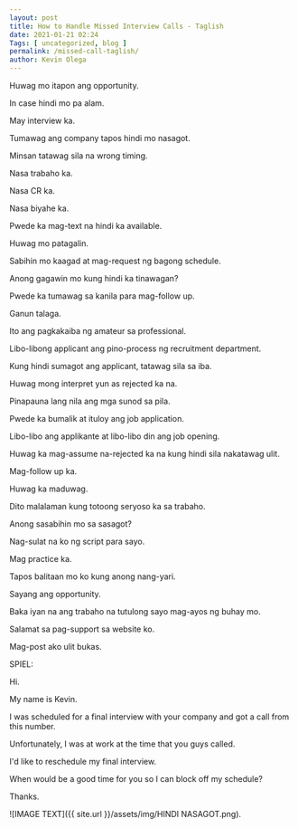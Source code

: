 ```yaml
--- 
layout: post 
title: How to Handle Missed Interview Calls - Taglish
date: 2021-01-21 02:24
Tags: [ uncategorized, blog ]
permalink: /missed-call-taglish/ 
author: Kevin Olega 
--- 
```

Huwag mo itapon ang opportunity.

In case hindi mo pa alam.

May interview ka.

Tumawag ang company tapos hindi mo nasagot.

Minsan tatawag sila na wrong timing.

Nasa trabaho ka.

Nasa CR ka.

Nasa biyahe ka.

Pwede ka mag-text na hindi ka available.

Huwag mo patagalin.

Sabihin mo kaagad at mag-request ng bagong schedule.

Anong gagawin mo kung hindi ka tinawagan?

Pwede ka tumawag sa kanila para mag-follow up.

Ganun talaga.

Ito ang pagkakaiba ng amateur sa professional.

Libo-libong applicant ang pino-process ng recruitment department.

Kung hindi sumagot ang applicant, tatawag sila sa iba.

Huwag mong interpret yun as rejected ka na.

Pinapauna lang nila ang mga sunod sa pila.

Pwede ka bumalik at ituloy ang job application.

Libo-libo ang applikante at libo-libo din ang job opening.

Huwag ka mag-assume na-rejected ka na kung hindi sila nakatawag ulit.

Mag-follow up ka.

Huwag ka maduwag.

Dito malalaman kung totoong seryoso ka sa trabaho.

Anong sasabihin mo sa sasagot?

Nag-sulat na ko ng script para sayo.

Mag practice ka.

Tapos balitaan mo ko kung anong nang-yari.

Sayang ang opportunity.

Baka iyan na ang trabaho na tutulong sayo mag-ayos ng buhay mo.

Salamat sa pag-support sa website ko.

Mag-post ako ulit bukas.

SPIEL:

Hi. 

My name is Kevin. 

I was scheduled for a final interview with your company and got a call from this number. 

Unfortunately, I was at work at the time that you guys called. 

I'd like to reschedule my final interview.

When would be a good time for you so I can block off my schedule?

Thanks.

![IMAGE TEXT]({{ site.url }}/assets/img/HINDI NASAGOT.png).